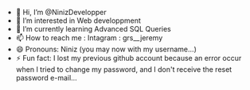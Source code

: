 - 👋 Hi, I’m @NinizDevelopper
- 👀 I’m interested in Web developpment
- 🌱 I’m currently learning Advanced SQL Queries
- 📫 How to reach me : Intagram : grs__jeremy
- 😄 Pronouns: Niniz (you may now with my username...)
- ⚡ Fun fact: I lost my previous github account because an error occur when I tried to change my password, and I don't receive the reset password e-mail... 

<!---
NinizDevelopper/NinizDevelopper is a ✨ special ✨ repository because its `README.md` (this file) appears on your GitHub profile.
You can click the Preview link to take a look at your changes.
--->
